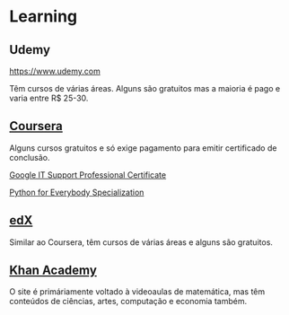 # Learning

## Udemy

https://www.udemy.com

Têm cursos de várias áreas. Alguns são gratuitos mas a maioria é pago e varia entre R$ 25-30.



## [Coursera](https://www.coursera.org/)

Alguns cursos gratuitos e só exige pagamento para emitir certificado de conclusão.

[Google IT Support Professional Certificate](https://www.coursera.org/professional-certificates/google-it-support)

[Python for Everybody Specialization](https://www.coursera.org/specializations/python)


## [edX](https://www.edx.org)

Similar ao Coursera, têm cursos de várias áreas e alguns são gratuitos.


## [Khan Academy](https://www.khanacademy.org/)

O site é primáriamente voltado à videoaulas de matemática, mas têm conteúdos de ciências, artes, computação e economia também.
